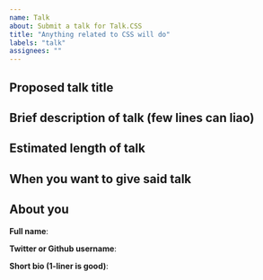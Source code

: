 ```yaml
---
name: Talk
about: Submit a talk for Talk.CSS
title: "Anything related to CSS will do"
labels: "talk"
assignees: ""
---
```


<!-- Please fill in your information, it's for the website. Otherwise Hui Jing will take creative liberties to fill in the gaps. You have been warned. -->

Proposed talk title
---

Brief description of talk (few lines can liao)
---

Estimated length of talk
---
<!-- Your best guess. For planning purposes. Venue hosts also need to go home -->

When you want to give said talk
---
<!-- Please fill in a month so I can do some kind of planning -->

About you
---
**Full name**:

**Twitter or Github username**:

**Short bio (1-liner is good)**:
